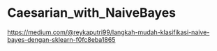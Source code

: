 # Caesarian_with_NaiveBayes
https://medium.com/@reykaputri99/langkah-mudah-klasifikasi-naive-bayes-dengan-sklearn-f0fc8eba1865
